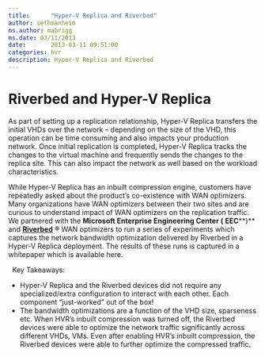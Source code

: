 ```yaml
---
title:      "Hyper-V Replica and Riverbed"
author: sethmanheim
ms.author: mabrigg
ms.date: 03/11/2013
date:       2013-03-11 09:51:00
categories: hvr
description: Hyper-V Replica and Riverbed
---
```

# Riverbed and Hyper-V Replica

As part of setting up a replication relationship, Hyper-V Replica transfers the initial VHDs over the network – depending on the size of the VHD, this operation can be time consuming and also impacts your production network. Once initial replication is completed, Hyper-V Replica tracks the changes to the virtual machine and frequently sends the changes to the replica site. This can also impact the network as well based on the workload characteristics. 

While Hyper-V Replica has an inbuilt compression engine, customers have repeatedly asked about the product’s co-existence with WAN optimizers. Many organizations have WAN optimizers between their two sites and are curious to understand impact of WAN optimizers on the replication traffic. We partnered with the **Microsoft Enterprise Engineering Center (** **EEC****)** and [**Riverbed**](https://www.riverbed.com/) **®** WAN optimizers to run a series of experiments which captures the network bandwidth optimization delivered by Riverbed in a Hyper-V Replica deployment. The results of these runs is captured in a whitepaper which is available here.

  Key Takeaways:

  * Hyper-V Replica and the Riverbed devices did not require any specialized/extra configuration to interact with each other. Each component “just-worked” out of the box!
  * The bandwidth optimizations are a function of the VHD size, sparseness etc. When HVR’s inbuilt compression was turned off, the Riverbed devices were able to optimize the network traffic significantly across different VHDs, VMs. Even after enabling HVR’s inbuilt compression, the Riverbed devices were able to further optimize the compressed traffic. 
